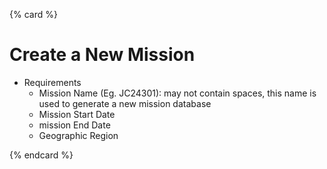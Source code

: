 {% card %}
# Create a New Mission

- Requirements
    - Mission Name (Eg. JC24301): may not contain spaces, this name is used to generate a new mission database
    - Mission Start Date
    - mission End Date
    - Geographic Region

{% endcard %}